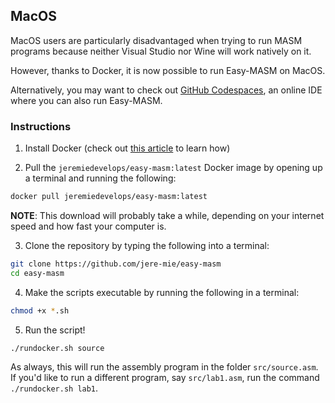 ## MacOS

MacOS users are particularly disadvantaged when trying to run MASM programs because neither Visual Studio nor Wine will work natively on it.

However, thanks to Docker, it is now possible to run Easy-MASM on MacOS.

Alternatively, you may want to check out [GitHub Codespaces](codespaces), an online IDE where you can also run Easy-MASM.

### Instructions

1. Install Docker (check out [this article](https://docs.docker.com/desktop/install/mac-install/) to learn how)

2. Pull the `jeremiedevelops/easy-masm:latest` Docker image by opening up a terminal and running the following:
```sh
docker pull jeremiedevelops/easy-masm:latest
```
**NOTE**: This download will probably take a while, depending on your internet speed and how fast your computer is.

3. Clone the repository by typing the following into a terminal:
```sh
git clone https://github.com/jere-mie/easy-masm
cd easy-masm
```

4. Make the scripts executable by running the following in a terminal:
```sh
chmod +x *.sh
```

5. Run the script!
```sh
./rundocker.sh source
```

As always, this will run the assembly program in the folder `src/source.asm`. If you'd like to run a different program, say `src/lab1.asm`, run the command `./rundocker.sh lab1`.
